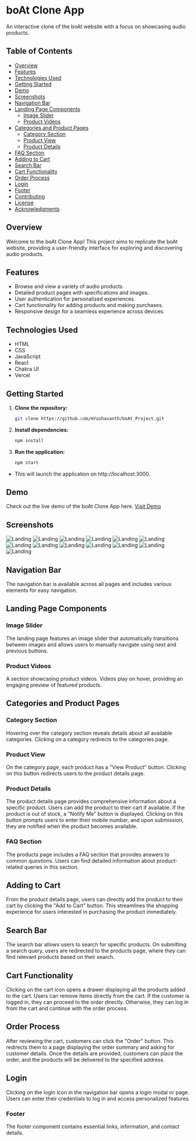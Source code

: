 # boAt Clone App

An interactive clone of the boAt website with a focus on showcasing audio products.

## Table of Contents

- [Overview](#overview)
- [Features](#features)
- [Technologies Used](#technologies-used)
- [Getting Started](#getting-started)
- [Demo](#demo)
- [Screenshots](#screenshots)
- [Navigation Bar](#navigation-bar)
- [Landing Page Components](#landing-page-components)
  - [Image Slider](#image-slider)
  - [Product Videos](#product-videos)
- [Categories and Product Pages](#categories-and-product-pages)
  - [Category Section](#category-section)
  - [Product View](#product-view)
  - [Product Details](#product-details)
- [FAQ Section](#faq-section)
- [Adding to Cart](#adding-to-cart)
- [Search Bar](#search-bar)
- [Cart Functionality](#cart-functionality)
- [Order Process](#order-process)
- [Login](#login)
- [Footer](#footer)
- [Contributing](#contributing)
- [License](#license)
- [Acknowledgments](#acknowledgments)

## Overview

Welcome to the boAt Clone App! This project aims to replicate the boAt website, providing a user-friendly interface for exploring and discovering audio products.

## Features

- Browse and view a variety of audio products.
- Detailed product pages with specifications and images.
- User authentication for personalized experiences.
- Cart functionality for adding products and making purchases.
- Responsive design for a seamless experience across devices.

## Technologies Used

- HTML
- CSS
- JavaScript
- React
- Chakra UI
- Vercel

## Getting Started

1. **Clone the repository:**

   ```bash
   git clone https://github.com/mYashavanth/boAt_Project.git

2. **Install dependencies:**

    ```bash
    npm install
3. **Run the application:**

    ```bash
    npm start
- This will launch the application on http://localhost:3000.

## Demo
Check out the live demo of the boAt Clone App here.
[Visit Demo](https://bo-at-project.vercel.app/products)


## Screenshots
![Landing](./final%20images/LandingPage.png)
![Landing](./final%20images/ProductVideos.png)
![Landing](./final%20images/Footer.png)
![Landing](./final%20images/Categories.png)
![Landing](./final%20images/Products.png)
![Landing](./final%20images/AddtoCart.png)
![Landing](./final%20images/ProductDetails.png)
![Landing](./final%20images/Login.png)
![Landing](./final%20images/LoginPage.png)
![Landing](./final%20images/Cart.png)
![Landing](./final%20images/LoginFromCart.png)
![Landing](./final%20images/AfterLoginInCart.png)
![Landing](./final%20images/finalStepinOrder.png)

## Navigation Bar
The navigation bar is available across all pages and includes various elements for easy navigation.

## Landing Page Components
### Image Slider
The landing page features an image slider that automatically transitions between images and allows users to manually navigate using next and previous buttons.

### Product Videos
A section showcasing product videos. Videos play on hover, providing an engaging preview of featured products.

## Categories and Product Pages 
### Category Section
Hovering over the category section reveals details about all available categories. Clicking on a category redirects to the categories page.

### Product View
On the category page, each product has a "View Product" button. Clicking on this button redirects users to the product details page.

### Product Details
The product details page provides comprehensive information about a specific product. Users can add the product to their cart if available. If the product is out of stock, a "Notify Me" button is displayed. Clicking on this button prompts users to enter their mobile number, and upon submission, they are notified when the product becomes available.

### FAQ Section
The products page includes a FAQ section that provides answers to common questions. Users can find detailed information about product-related queries in this section.

## Adding to Cart
From the product details page, users can directly add the product to their cart by clicking the "Add to Cart" button. This streamlines the shopping experience for users interested in purchasing the product immediately.

## Search Bar
The search bar allows users to search for specific products. On submitting a search query, users are redirected to the products page, where they can find relevant products based on their search.

## Cart Functionality
Clicking on the cart icon opens a drawer displaying all the products added to the cart. Users can remove items directly from the cart. If the customer is logged in, they can proceed to the order directly. Otherwise, they can log in from the cart and continue with the order process.

## Order Process
After reviewing the cart, customers can click the "Order" button. This redirects them to a page displaying the order summary and asking for customer details. Once the details are provided, customers can place the order, and the products will be delivered to the specified address.

## Login
Clicking on the login icon in the navigation bar opens a login modal or page. Users can enter their credentials to log in and access personalized features.

### Footer
The footer component contains essential links, information, and contact details.